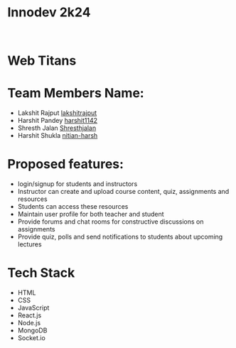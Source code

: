 # Innodev 2k24
<br>
<h1>Web Titans</h1>

# Team Members Name:
*  Lakshit Rajput   [lakshitrajput](https://github.com/lakshitrajput)
*  Harshit Pandey   [harshit1142](https://github.com/harshit1142)
*  Shresth Jalan    [Shresthjalan](https://github.com/Shresthjalan)
*  Harshit Shukla   [nitian-harsh](https://github.com/nitian-harsh)

# Proposed features:
* login/signup for students and instructors
* Instructor can create and upload course content, quiz, assignments and resources
* Students can access these resources
* Maintain user profile for both teacher and student
* Provide forums and chat rooms for constructive discussions on assignments
* Provide quiz, polls and send notifications to students about upcoming lectures

# Tech Stack
* HTML
* CSS
* JavaScript
* React.js
* Node.js
* MongoDB
* Socket.io
  
